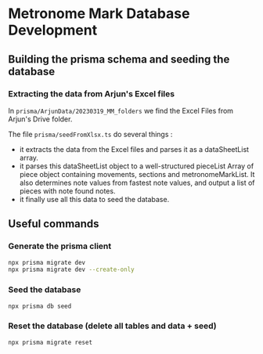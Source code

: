# Metronome Mark Database Development

## Building the prisma schema and seeding the database

### Extracting the data from Arjun's Excel files

In `prisma/ArjunData/20230319_MM_folders` we find the Excel Files from Arjun's Drive folder.

The file `prisma/seedFromXlsx.ts` do several things :
- it extracts the data from the Excel files and parses it as a dataSheetList array.
- it parses this dataSheetList object to a well-structured pieceList Array of piece object containing movements, sections and metronomeMarkList. It also determines note values from fastest note values, and output a list of pieces with note found notes.
- it finally use all this data to seed the database.

## Useful commands

### Generate the prisma client

```bash
npx prisma migrate dev 
npx prisma migrate dev --create-only 
```

### Seed the database

```bash
npx prisma db seed
```

### Reset the database (delete all tables and data + seed)

```bash
npx prisma migrate reset
```


